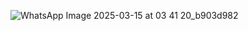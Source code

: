 ![WhatsApp Image 2025-03-15 at 03 41 20_b903d982](https://github.com/user-attachments/assets/1c9aa940-29fb-4040-b762-64a2996664f3)
